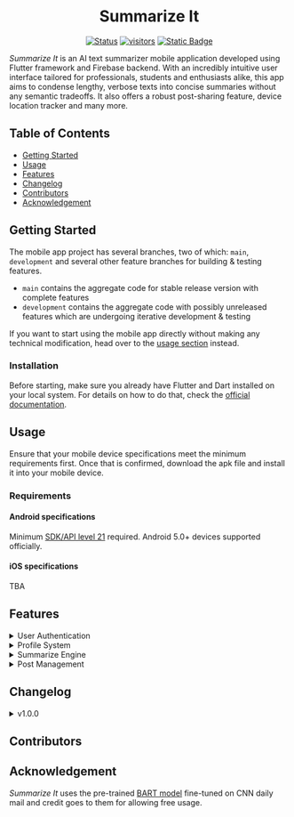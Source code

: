 # <h1 align = "center"> Summarize It</h1>
<!-- + _Note: This mobile app was developed as part of the CSE-618 course of Computer Science and Engineering, University of Chittagong. -->

<div align="center">

[![Status](https://img.shields.io/badge/stable_release-v1.0.0-blue)](https://img.shields.io/badge/stable_release-v1.0.0-blue)
[![visitors](https://visitor-badge.laobi.icu/badge?page_id=ImranIF.R_kgDOLHQ8kg&left_color=red&right_color=green)](https://visitor-badge.laobi.icu/badge?page_id=ImranIF.R_kgDOLHQ8kg&left_color=red&right_color=green)
[![Static Badge](https://img.shields.io/badge/license-MIT-blue)](https://img.shields.io/badge/license-MIT-blue)

</div>

*Summarize It* is an AI text summarizer mobile application developed using Flutter framework and Firebase backend. With an incredibly intuitive user interface tailored for professionals, students and enthusiasts alike, this app aims to condense lengthy, verbose texts into concise summaries without any semantic tradeoffs. It also offers a robust post-sharing feature, device location tracker and many more. 
 <!-- that streamlines the complex ... while offering . -->

## Table of Contents
 - [Getting Started](#getting-started)
 - [Usage](#usage)
 - [Features](#features)
 - [Changelog](#changelog)
 - [Contributors](#contributors)
 - [Acknowledgement](#acknowledgement)

## Getting Started
The mobile app project has several branches, two of which: `main`, `development` and several other feature branches for building & testing features.
* `main` contains the aggregate code for stable release version with complete features
* `development` contains the aggregate code with possibly unreleased features which are undergoing iterative development & testing 

If you want to start using the mobile app directly without making any technical modification, head over to the [usage section](#usage) instead.
### Installation
Before starting, make sure you already have Flutter and Dart installed on your local system. For details on how to do that, check the [official documentation](https://docs.flutter.dev/get-started/install).
## Usage
Ensure that your mobile device specifications meet the minimum requirements first. Once that is confirmed, download the apk file and install it into your mobile device.
### Requirements
#### Android specifications
Minimum [SDK/API level 21](https://apilevels.com/) required. Android 5.0+ devices supported officially.
#### iOS specifications
TBA
## Features
<details>
<summary> User Authentication </summary> 
<div align="center">

| **Login** | **Registration** | **Email Verification** |
| :-------: | :--------------: | :--------------------: |
| ![login](./media/login-screen.png) | ![registration](./media/registration-screen.png) | ![email-verification](./media/email-verification.png) |
</div>
</details>
<details>
<summary> Profile System </summary> 
<div align="center">

| **User Profile** | **Location Tracker** | **Session Manager** |
| :-------: | :--------------: | :--------------------: |
| ![user-profile](./media/user-profile.png) | ![location-tracker](./media/geo-location.png) | ![session-manager](./media/session-manager.png) |
</div>
</details>
<details>
<summary> Summarize Engine </summary>
<div align="center">

| **Text Summarizer** | **Help** |
| :-------: | :--------------: |
| ![user-profile](./media/summarize-engine.png) | ![location-tracker](./media/help.png) |
<!-- | <kbd><img src="media/login"></kbd> | <kbd><img src="media/registration-screen.png"></kbd> | -->
</div>
</details>
<details>
<summary> Post Management </summary>
<div align="center">

| **Create Posts** | **Post List** | **Comment** |
| :-------: | :--------------: | :--------------------: |
| ![create-posts](./media/create-posts.png) | ![post-list](./media/post-list.png) | ![comment](./media/comment-screen.png) |

</div>
</details>


## Changelog
<details>
<summary> v1.0.0 </summary>

- Initial Launch
</details>

## Contributors

## Acknowledgement
*Summarize It* uses the pre-trained [BART model](https://github.com/facebookresearch/fairseq/tree/main/examples/bart) fine-tuned on CNN daily mail and credit goes to them for allowing free usage.